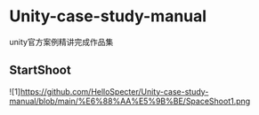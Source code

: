 # Unity-case-study-manual
unity官方案例精讲完成作品集


## StartShoot

![1]<https://github.com/HelloSpecter/Unity-case-study-manual/blob/main/%E6%88%AA%E5%9B%BE/SpaceShoot1.png>
